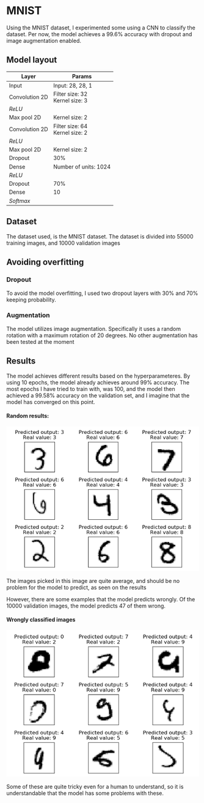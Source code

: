 # MNIST
Using the MNIST dataset, I experimented some using a CNN to classify the dataset. Per now, the model achieves a 99.6% 
accuracy with dropout and image augmentation enabled.

## Model layout

| Layer           | Params                                   |
| -------------   |------------------------------------------|
| Input           | Input: 28, 28, 1                         |
| Convolution 2D  | Filter size: 32 <br> Kernel size: 3      |
| _ReLU_          |                                          |
| Max pool 2D     | Kernel size: 2                           |
| Convolution 2D  | Filter size: 64 <br> Kernel size: 2      |
| _ReLU_          |                                          |
| Max pool 2D     | Kernel size: 2                           |
| Dropout         | 30%                                      |
| Dense           | Number of units: 1024                    |
| _ReLU_          |                                          |
| Dropout         | 70%                                      |
| Dense           | 10                                       |
| _Softmax_       |                                          |

## Dataset
The dataset used, is the MNIST dataset. The dataset is divided into 55000 training images, and 10000 validation images


## Avoiding overfitting
### Dropout
To avoid the model overfitting, I used two dropout layers with 30% and 70% keeping probability.
### Augmentation
The model utilizes image augmentation. Specifically it uses a random rotation with a maximum rotation of 20 degrees.
No other augmentation has been tested at the moment

## Results
The model achieves different results based on the hyperparameteres. By using 10 epochs, the model already achieves around 
99% accuracy. The most epochs I have tried to train with, was 100, and the model then achieved a 99.58% accuracy on the 
validation set, and I imagine that the model has converged on this point.

#### Random results:

![Results](img/random_results.PNG)


The images picked in this image are quite average, and should be no problem for the model to predict, as seen on the
results

However, there are some examples that the model predicts wrongly. Of the 10000 validation images, the model predicts
47 of them wrong. 

#### Wrongly classified images

![Wron](img/wrong_results.PNG)


Some of these are quite tricky even for a human to understand, so it is understandable that the model has some problems 
with these.
